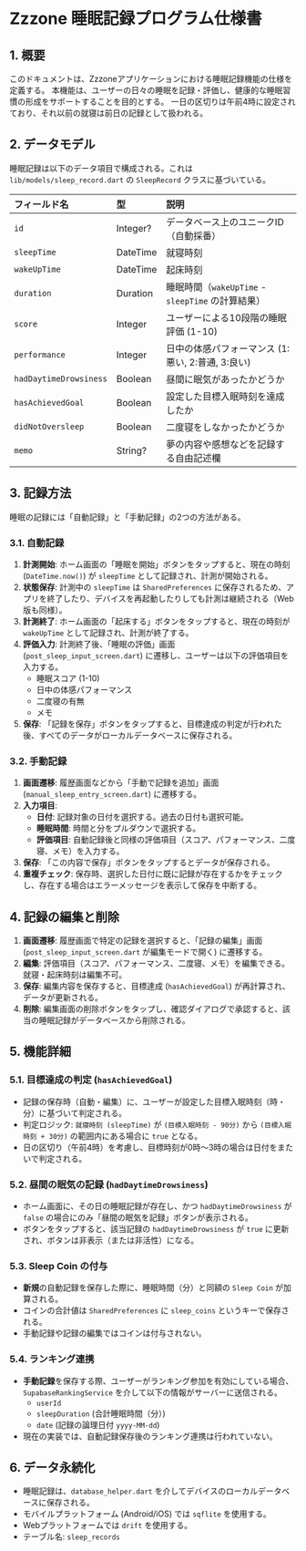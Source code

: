 # Zzzone 睡眠記録プログラム仕様書

## 1. 概要

このドキュメントは、Zzzoneアプリケーションにおける睡眠記録機能の仕様を定義する。
本機能は、ユーザーの日々の睡眠を記録・評価し、健康的な睡眠習慣の形成をサポートすることを目的とする。
一日の区切りは午前4時に設定されており、それ以前の就寝は前日の記録として扱われる。

## 2. データモデル

睡眠記録は以下のデータ項目で構成される。これは `lib/models/sleep_record.dart` の `SleepRecord` クラスに基づいている。

| フィールド名 | 型 | 説明 |
| :--- | :--- | :--- |
| `id` | Integer? | データベース上のユニークID（自動採番） |
| `sleepTime` | DateTime | 就寝時刻 |
| `wakeUpTime` | DateTime | 起床時刻 |
| `duration` | Duration | 睡眠時間（`wakeUpTime` - `sleepTime` の計算結果） |
| `score` | Integer | ユーザーによる10段階の睡眠評価 (1-10) |
| `performance` | Integer | 日中の体感パフォーマンス (1:悪い, 2:普通, 3:良い) |
| `hadDaytimeDrowsiness` | Boolean | 昼間に眠気があったかどうか |
| `hasAchievedGoal` | Boolean | 設定した目標入眠時刻を達成したか |
| `didNotOversleep` | Boolean | 二度寝をしなかったかどうか |
| `memo` | String? | 夢の内容や感想などを記録する自由記述欄 |

## 3. 記録方法

睡眠の記録には「自動記録」と「手動記録」の2つの方法がある。

### 3.1. 自動記録

1.  **計測開始**: ホーム画面の「睡眠を開始」ボタンをタップすると、現在の時刻 (`DateTime.now()`) が `sleepTime` として記録され、計測が開始される。
2.  **状態保存**: 計測中の `sleepTime` は `SharedPreferences` に保存されるため、アプリを終了したり、デバイスを再起動したりしても計測は継続される（Web版も同様）。
3.  **計測終了**: ホーム画面の「起床する」ボタンをタップすると、現在の時刻が `wakeUpTime` として記録され、計測が終了する。
4.  **評価入力**: 計測終了後、「睡眠の評価」画面 (`post_sleep_input_screen.dart`) に遷移し、ユーザーは以下の評価項目を入力する。
    *   睡眠スコア (1-10)
    *   日中の体感パフォーマンス
    *   二度寝の有無
    *   メモ
5.  **保存**: 「記録を保存」ボタンをタップすると、目標達成の判定が行われた後、すべてのデータがローカルデータベースに保存される。

### 3.2. 手動記録

1.  **画面遷移**: 履歴画面などから「手動で記録を追加」画面 (`manual_sleep_entry_screen.dart`) に遷移する。
2.  **入力項目**:
    *   **日付**: 記録対象の日付を選択する。過去の日付も選択可能。
    *   **睡眠時間**: 時間と分をプルダウンで選択する。
    *   **評価項目**: 自動記録後と同様の評価項目（スコア、パフォーマンス、二度寝、メモ）を入力する。
3.  **保存**: 「この内容で保存」ボタンをタップするとデータが保存される。
4.  **重複チェック**: 保存時、選択した日付に既に記録が存在するかをチェックし、存在する場合はエラーメッセージを表示して保存を中断する。

## 4. 記録の編集と削除

1.  **画面遷移**: 履歴画面で特定の記録を選択すると、「記録の編集」画面 (`post_sleep_input_screen.dart` が編集モードで開く) に遷移する。
2.  **編集**: 評価項目（スコア、パフォーマンス、二度寝、メモ）を編集できる。就寝・起床時刻は編集不可。
3.  **保存**: 編集内容を保存すると、目標達成 (`hasAchievedGoal`) が再計算され、データが更新される。
4.  **削除**: 編集画面の削除ボタンをタップし、確認ダイアログで承認すると、該当の睡眠記録がデータベースから削除される。

## 5. 機能詳細

### 5.1. 目標達成の判定 (`hasAchievedGoal`)

-   記録の保存時（自動・編集）に、ユーザーが設定した目標入眠時刻（時・分）に基づいて判定される。
-   判定ロジック: `就寝時刻 (sleepTime)` が `(目標入眠時刻 - 90分)` から `(目標入眠時刻 + 30分)` の範囲内にある場合に `true` となる。
-   日の区切り（午前4時）を考慮し、目標時刻が0時〜3時の場合は日付をまたいで判定される。

### 5.2. 昼間の眠気の記録 (`hadDaytimeDrowsiness`)

-   ホーム画面に、その日の睡眠記録が存在し、かつ `hadDaytimeDrowsiness` が `false` の場合にのみ「昼間の眠気を記録」ボタンが表示される。
-   ボタンをタップすると、該当記録の `hadDaytimeDrowsiness` が `true` に更新され、ボタンは非表示（または非活性）になる。

### 5.3. Sleep Coin の付与

-   **新規**の自動記録を保存した際に、睡眠時間（分）と同額の `Sleep Coin` が加算される。
-   コインの合計値は `SharedPreferences` に `sleep_coins` というキーで保存される。
-   手動記録や記録の編集ではコインは付与されない。

### 5.4. ランキング連携

-   **手動記録**を保存する際、ユーザーがランキング参加を有効にしている場合、`SupabaseRankingService` を介して以下の情報がサーバーに送信される。
    *   `userId`
    *   `sleepDuration` (合計睡眠時間（分）)
    *   `date` (記録の論理日付 `yyyy-MM-dd`)
-   現在の実装では、自動記録保存後のランキング連携は行われていない。

## 6. データ永続化

-   睡眠記録は、`database_helper.dart` を介してデバイスのローカルデータベースに保存される。
-   モバイルプラットフォーム (Android/iOS) では `sqflite` を使用する。
-   Webプラットフォームでは `drift` を使用する。
-   テーブル名: `sleep_records`
